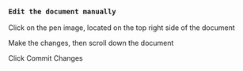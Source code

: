 ### `Edit the document manually`
<p>Click on the pen image, located on the top right side of the document</p>
<p>Make the changes, then scroll down the document</p>
<p>Click Commit Changes</p>
<p></p>
<p></p>
<p></p>
<p></p>
<p></p>
<p></p>
<p></p>
<p></p>
<p></p>


